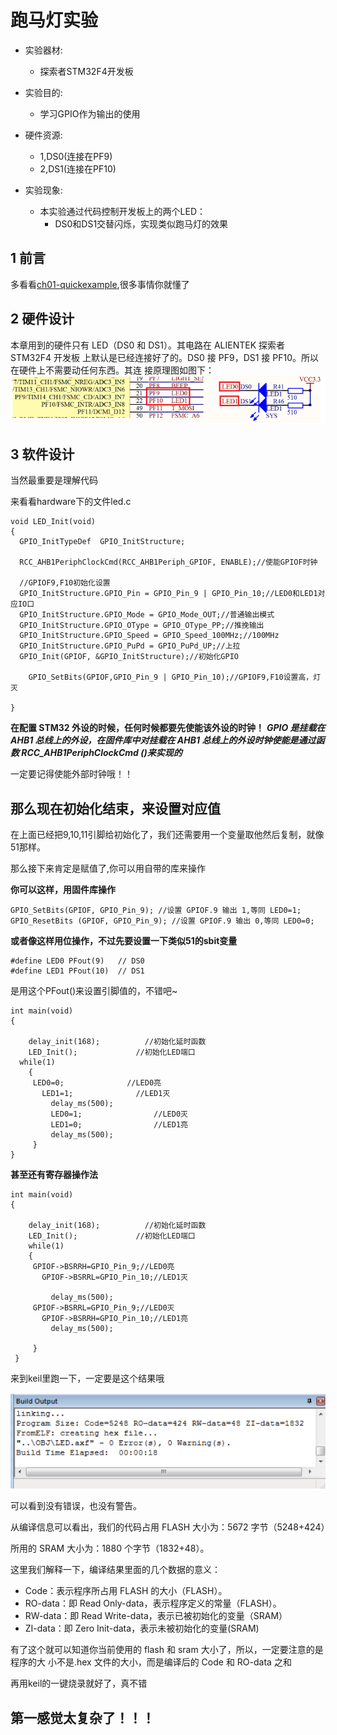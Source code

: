 # 跑马灯实验

- 实验器材:
	- 探索者STM32F4开发板
	
- 实验目的:
	- 学习GPIO作为输出的使用
	
- 硬件资源:
	- 1,DS0(连接在PF9) 
	- 2,DS1(连接在PF10)
	
- 实验现象:
	- 本实验通过代码控制开发板上的两个LED：
        - DS0和DS1交替闪烁，实现类似跑马灯的效果 
## 1 前言
多看看[ch01-quickexample](../ch01-quickexample),很多事情你就懂了
## 2 硬件设计
本章用到的硬件只有 LED（DS0 和 DS1）。其电路在 ALIENTEK 探索者 STM32F4 开发板
上默认是已经连接好了的。DS0 接 PF9，DS1 接 PF10。所以在硬件上不需要动任何东西。其连
接原理图如图下：
![img](img/2.png)

## 3 软件设计
当然最重要是理解代码

来看看hardware下的文件led.c
```
void LED_Init(void)
{    	 
  GPIO_InitTypeDef  GPIO_InitStructure;

  RCC_AHB1PeriphClockCmd(RCC_AHB1Periph_GPIOF, ENABLE);//使能GPIOF时钟

  //GPIOF9,F10初始化设置
  GPIO_InitStructure.GPIO_Pin = GPIO_Pin_9 | GPIO_Pin_10;//LED0和LED1对应IO口
  GPIO_InitStructure.GPIO_Mode = GPIO_Mode_OUT;//普通输出模式
  GPIO_InitStructure.GPIO_OType = GPIO_OType_PP;//推挽输出
  GPIO_InitStructure.GPIO_Speed = GPIO_Speed_100MHz;//100MHz
  GPIO_InitStructure.GPIO_PuPd = GPIO_PuPd_UP;//上拉
  GPIO_Init(GPIOF, &GPIO_InitStructure);//初始化GPIO
	
	GPIO_SetBits(GPIOF,GPIO_Pin_9 | GPIO_Pin_10);//GPIOF9,F10设置高，灯灭

}
```


**在配置 STM32 外设的时候，任何时候都要先使能该外设的时钟！**
___GPIO 是挂载在 AHB1 总线上的外设，在固件库中对挂载在 AHB1 总线上的外设时钟使能是通过函数 RCC_AHB1PeriphClockCmd ()来实现的___  

一定要记得使能外部时钟哦！！  

## 那么现在初始化结束，来设置对应值
在上面已经把9,10,11引脚给初始化了，我们还需要用一个变量取他然后复制，就像51那样。  

那么接下来肯定是赋值了,你可以用自带的库来操作  

__你可以这样，用固件库操作__
```
GPIO_SetBits(GPIOF, GPIO_Pin_9); //设置 GPIOF.9 输出 1,等同 LED0=1;
GPIO_ResetBits (GPIOF, GPIO_Pin_9); //设置 GPIOF.9 输出 0,等同 LED0=0;
```
__或者像这样用位操作，不过先要设置一下类似51的sbit变量__
```
#define LED0 PFout(9)	// DS0
#define LED1 PFout(10)	// DS1	
```
是用这个PFout()来设置引脚值的，不错吧~  

```
int main(void)
{ 
 
	delay_init(168);		  //初始化延时函数
	LED_Init();		        //初始化LED端口
  while(1)
	{
     LED0=0;			  //LED0亮
	   LED1=1;				//LED1灭
		 delay_ms(500);
		 LED0=1;				//LED0灭
		 LED1=0;				//LED1亮
		 delay_ms(500);
	 }
}
```
__甚至还有寄存器操作法__
```
int main(void)
{ 
 
	delay_init(168);		  //初始化延时函数
	LED_Init();		        //初始化LED端口
	while(1)
	{
     GPIOF->BSRRH=GPIO_Pin_9;//LED0亮
	   GPIOF->BSRRL=GPIO_Pin_10;//LED1灭  

		 delay_ms(500);
     GPIOF->BSRRL=GPIO_Pin_9;//LED0灭
	   GPIOF->BSRRH=GPIO_Pin_10;//LED1亮
		 delay_ms(500);

	 }
 }	 
```

来到keil里跑一下，一定要是这个结果哦

![img](img/1.png)

可以看到没有错误，也没有警告。

从编译信息可以看出，我们的代码占用 FLASH 大小为：5672 字节（5248+424）

所用的 SRAM 大小为：1880 个字节（1832+48）。

这里我们解释一下，编译结果里面的几个数据的意义：
- Code：表示程序所占用 FLASH 的大小（FLASH）。
- RO-data：即 Read Only-data，表示程序定义的常量（FLASH）。
- RW-data：即 Read Write-data，表示已被初始化的变量（SRAM）
- ZI-data：即 Zero Init-data，表示未被初始化的变量(SRAM)

有了这个就可以知道你当前使用的 flash 和 sram 大小了，所以，一定要注意的是程序的大
小不是.hex 文件的大小，而是编译后的 Code 和 RO-data 之和

再用keil的一键烧录就好了，真不错

## 第一感觉太复杂了！！！